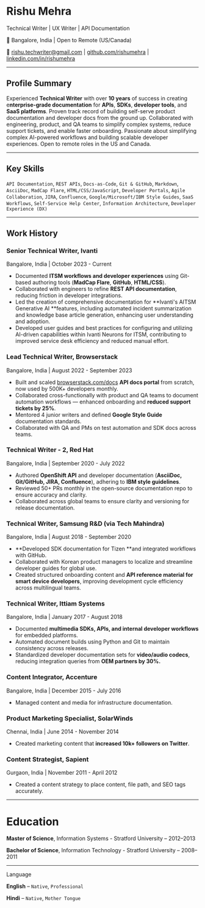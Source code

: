 
# Rishu Mehra  

Technical Writer \| UX Writer \| API Documentation

📍 Bangalore, India \| Open to Remote (US/Canada)  

📧 [rishu.techwriter@gmail.com](mailto:rishu.techwriter@gmail.com) \| [github.com/rishumehra](github.com/rishumehra) \| [linkedin.com/in/rishumehra](linkedin.com/in/rishumehra)

---

## Profile Summary

Experienced **Technical Writer** with over **10 years** of success in creating e**nterprise-grade documentation** for **APIs**, **SDKs**, **developer tools**, and **SaaS platforms**. Proven track record of building self-serve product documentation and developer docs from the ground up. Collaborated with engineering, product, and QA teams to simplify complex systems, reduce support tickets, and enable faster onboarding. Passionate about simplifying complex AI-powered workflows and building scalable developer experiences. Open to remote roles in the US and Canada.

---

## Key Skills

`API Documentation`, `REST APIs`, `Docs-as-Code`, `Git & GitHub`, `Markdown`, `AsciiDoc`, `MadCap Flare`, `HTML/CSS/JavaScript`, `Developer Portals`, `Agile Collaboration`, `JIRA`, `Confluence`, `Google/Microsoft/IBM Style Guides`, `SaaS Workflows`, `Self-Service Help Center`, `Information Architecture`, `Developer Experience (DX)`

---

## Work History

### Senior Technical Writer, **Ivanti**

Bangalore, India \| October 2023 - Current

* Documented **ITSM workflows and developer experiences** using Git-based authoring tools (**MadCap Flare**, **GitHub**, **HTML/CSS**).
* Collaborated with engineers to refine **REST API documentation**, reducing friction in developer integrations.
* Led the creation of comprehensive documentation for **Ivanti's AITSM Generative AI **features, including automated incident summarization and knowledge base article generation, enhancing user understanding and adoption.
* Developed user guides and best practices for configuring and utilizing AI-driven capabilities within Ivanti Neurons for ITSM, contributing to improved service desk efficiency and reduced manual effort.

### Lead Technical Writer, **Browserstack**

Bangalore, India \| August 2022 - September 2023

* Built and scaled [browserstack.com/docs](browserstack.com/docs) **API docs portal** from scratch, now used by 500K+ developers monthly.
* Collaborated cross-functionally with product and QA teams to document automation workflows — enhanced onboarding and **reduced support tickets by 25%**.
* Mentored 4 junior writers and defined **Google Style Guide** documentation standards.
* Collaborated with QA and PMs on test automation and SDK docs across teams.

### Technical Writer - 2, **Red Hat**

Bangalore, India \| September 2020 - July 2022

* Authored **OpenShift API** and developer documentation (**AsciiDoc, Git/GitHub, JIRA, Confluence**), adhering to **IBM style guidelines**.
* Reviewed 50+ PRs monthly in the open-source documentation repo to ensure accuracy and clarity.
* Collaborated across global teams to ensure clarity and versioning for release documentation.

### Technical Writer, **Samsung R&D** (via **Tech Mahindra**)

Bangalore, India \| August 2018 - September 2020

* **Developed SDK documentation for Tizen **and integrated workflows with GitHub.
* Collaborated with Korean product managers to localize and streamline developer guides for global use.
* Created structured onboarding content and **API reference material for smart device developers**, improving development cycle efficiency across multilingual teams.

### Technical Writer, **Ittiam Systems**

Bangalore, India \| January 2017 - August 2018

* Documented **multimedia SDKs, APIs, and internal developer workflows** for embedded platforms.
* Automated document builds using Python and Git to maintain consistency across releases.
* Standardized developer documentation sets for **video/audio codecs**, reducing integration queries from **OEM partners by 30%.**

### Content Integrator, **Accenture**

Bangalore, India \| December 2015 - July 2016

* Managed content and media for infrastructure documentation.

### Product Marketing Specialist, **SolarWinds**

Chennai, India \| June 2014 - November 2014

* Created marketing content that **increased 10k+ followers on Twitter**.

### Content Strategist, **Sapient**

Gurgaon, India \| November 2011 - April 2012

* Created a content strategy to place content, file path, and SEO tags accurately.

---

# Education

**Master of Science**, Information Systems - Stratford University – 2012–2013  

**Bachelor of Science**, Information Technology - Stratford University – 2008–2011

---

Language

**English** – `Native`, `Professional`  

**Hindi** – `Native`, `Mother Tongue`

